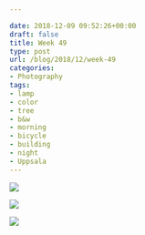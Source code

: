 ```yaml
---

date: 2018-12-09 09:52:26+00:00
draft: false
title: Week 49
type: post
url: /blog/2018/12/week-49
categories:
- Photography
tags:
- lamp
- color
- tree
- b&w
- morning
- bicycle
- building
- night
- Uppsala
---
```




  
![](/images/2018-12-09-201812week-49/image-asset.jpeg)

  

  
![](/images/2018-12-09-201812week-49/image-asset.jpeg)

  

  
![](/images/2018-12-09-201812week-49/image-asset.jpeg)

  


